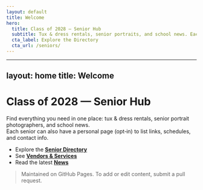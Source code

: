 ```yaml
---
layout: default
title: Welcome
hero:
  title: Class of 2028 — Senior Hub
  subtitle: Tux & dress rentals, senior portraits, and school news. Each senior can have a personal page with links and contact info.
  cta_label: Explore the Directory
  cta_url: /seniors/
---
```


---
layout: home
title: Welcome
---

# Class of 2028 — Senior Hub

Find everything you need in one place: tux & dress rentals, senior portrait photographers, and school news.  
Each senior can also have a personal page (opt‑in) to list links, schedules, and contact info.

- Explore the **[Senior Directory](/seniors/)**  
- See **[Vendors & Services](/vendors)**  
- Read the latest **[News](/news)**  

> Maintained on GitHub Pages. To add or edit content, submit a pull request.
